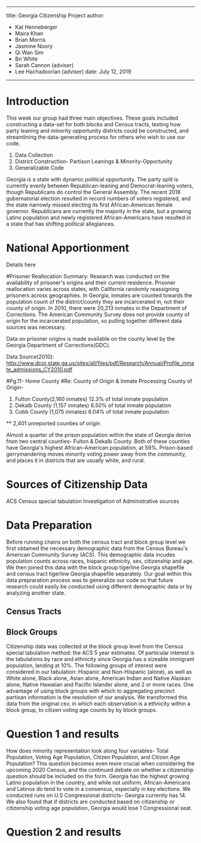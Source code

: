 
---
title: Georgia Citizenship Project
author: 
- Kat Henneberger
- Maira Khan
- Brian Morris
- Jasmine Noory
- Qi Wan Sim
- Bri White
- Sarah Cannon (adviser)
- Lee Hachadoorian (adviser)
date: July 12, 2019
---

# Introduction
This week our group had three main objectives. These goals included constructing a data-set for both blocks and Census tracts, testing how party leaning and minority opportunity districts could be constructed, and streamlining the data-generating process for others who wish to use our code. 
1. Data Collection
2. District Construction- Partison Leanings & Minority-Opportunity
3. Generalizable Code

Georgia is a state with dynamic political opportunity. The party split is currently evenly between Republican-leaning and Democrat-leaning voters, though Republicans do control the General Assembly. The recent 2018 gubernatorial election resulted in record numbers of voters registered, and the state narrowly missed electing its first African-American female governor. Republicans are currently the majority in the state, but a growing Latino population and newly registered African-Americans have resulted in a state that has shifting political allegiances. 

# National Apportionment
Details here

#Prisoner Reallocation
Summary: Research was conducted on the availability of prisoner's origins and their current residence. Prisoner reallocation varies across states, with California randomly reassigning prisoners across geographies. In Georgia, inmates are counted towards the population count of the district/county they are incarcerated in, not their county of origin. In 2010, there were 20,213 inmates in the Department of Corrections. The American Community Survey does not provide county of origin for the incarcerated population, so pulling together different data sources was necessary.

Data on prisoner origins is made available on the county level by the Georgia Department of Corrections(GDC). 

Data Source(2010): http://www.dcor.state.ga.us/sites/all/files/pdf/Research/Annual/Profile_inmate_admissions_CY2010.pdf

#Pg.11- Home County
#Re: County of Origin & Inmate Processing 
County of Origin- 
1. Fulton County(2,160 inmates)  12.3% of total inmate population
2. Dekalb County (1,157 inmates)	6.50%	of total inmate population
3. Cobb County (1,075	inmates) 6.04%	of total inmate population

** 2,401		unreported counties of origin

Almost a quarter of the prison population within the state of Georgia derive from two central counties- Fulton & Dekalb County. Both of these counties have Georgia's highest African-American population, at 59%. Prison-based gerrymandering moves minority voting power away from the community, and places it in districts that are usually white, and rural. 

# Sources of Citizenship Data
ACS
Census special tabulation
Investigation of Administrative sources

# Data Preparation
Before running chains on both the census tract and block group level we first obtained the necessary demographic data from the Census Bureau's American Community Survey (ACS). This demographic data incudes population counts across races, hispanic ethnicity, sex, citizenship and age. We then joined this data with the block group tigerline Georgia shapefile and census tract tigerline Georgia shapefile separately. Our goal within this data prepraration process was to generalize our code so that future research could easily be conducted using different demographic data or by analyzing another state.
## Census Tracts

## Block Groups
Citizenship data was collected at the block group level from the Census special tabulation method: the ACS 5 year estimates. Of particular interest is the tabulations by race and ethnicity since Georgia has a sizeable immigrant population, landing at 10%. The following groups of interest were considered in our tabulation: Hispanic and Non-Hispanic (alone), as well as White alone, Black alone, Asian alone, American Indian and Native Alaskan alone, Native Hawaiian and Pacific Islander alone, and 2 or more races. One advantage of using block groups with which to aggregating precinct partisan information is the resolution of our analysis. We transformed this data from the original csv, in which each observation is a ethnicity within a block group, to citizen voting age counts by by block groups. 


# Question 1 and results
How does minority representation look along four variables- Total Population, Voting Age Population, Citizen Population, and Citizen Age Population? This question becomes even more crucial when considering the upcoming 2020 Census, and the continued debate on whether a citizenship question should be included on the form. Georgia has the highest growing Latino population in the country, and while not uniform, African-Americans and Latinos do tend to vote in a consensus, especially in key elections. 
We conducted runs on U.S Congressional districts- Georgia currently has 14. We also found that if districts are conducted based on citizenship or citizenship voting age population, Georgia would lose 1 Congressional seat. 
# Question 2 and results


